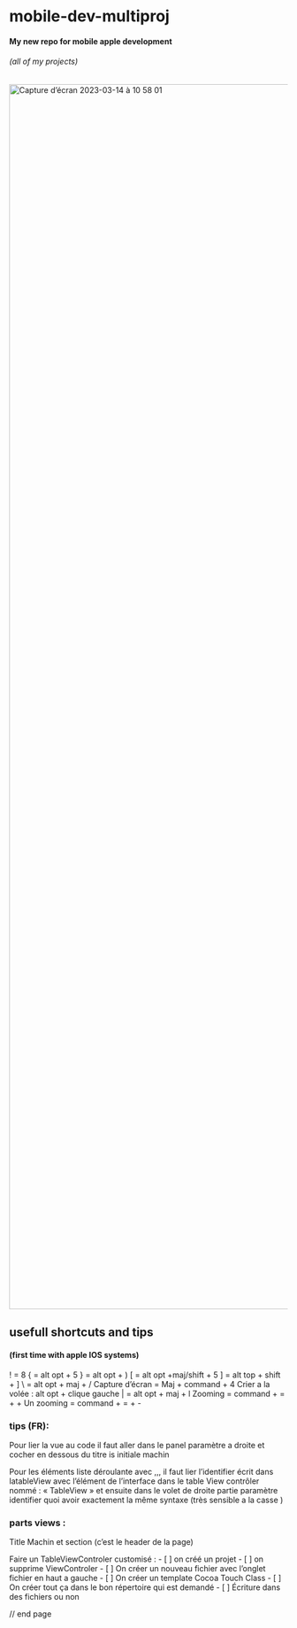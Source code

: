 
  
# mobile-dev-multiproj
#### My new repo for mobile apple development
###### (all of my projects)


<img width="2214" alt="Capture d’écran 2023-03-14 à 10 58 01" src="https://user-images.githubusercontent.com/68735155/224965886-88e32224-3568-49d9-88d2-744dcd006b25.png">



## usefull shortcuts and tips 
#### (first time with apple IOS systems)



! = 8
{ = alt opt + 5 
} = alt opt + )
[ = alt opt +maj/shift + 5
] = alt top + shift + ]
\  = alt opt + maj + /
Capture d’écran = Maj + command + 4
Crier a la volée : alt opt + clique gauche
| = alt opt + maj + l
Zooming = command + = + +
Un zooming = command + = + -

### tips (FR): 

Pour lier la vue au code il faut aller dans le panel paramètre a droite et cocher en dessous du titre is initiale machin

Pour les éléments liste déroulante avec ,,, il faut lier l’identifier écrit dans latableView avec l’élément de l’interface dans le table View contrôler nommé : « TableView » et ensuite dans le volet de droite partie paramètre identifier quoi avoir exactement la même syntaxe (très sensible a la casse )


### parts views :

Title
Machin et section (c’est le header de la page)

Faire un TableViewControler customisé :
    - [ ] on créé un projet
    - [ ] on supprime ViewControler
    - [ ] On créer un nouveau fichier avec l’onglet fichier en haut a gauche
    - [ ] On créer un template Cocoa Touch Class
    - [ ] On créer tout ça dans le bon répertoire qui est demandé
    - [ ] Écriture dans des fichiers ou non
    



// end page

